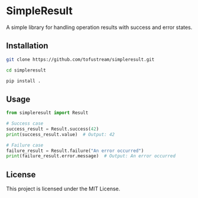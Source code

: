 # SimpleResult

A simple library for handling operation results with success and error states.

## Installation

```bash
git clone https://github.com/tofustream/simpleresult.git

cd simpleresult

pip install .
```
## Usage

```python
from simpleresult import Result

# Success case
success_result = Result.success(42)
print(success_result.value)  # Output: 42

# Failure case
failure_result = Result.failure("An error occurred")
print(failure_result.error.message)  # Output: An error occurred
```

## License

This project is licensed under the MIT License.
